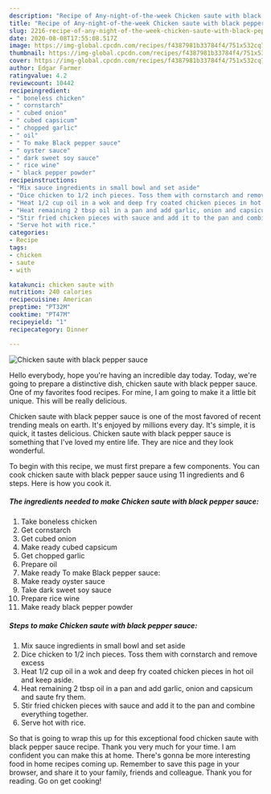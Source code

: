 ```yaml
---
description: "Recipe of Any-night-of-the-week Chicken saute with black pepper sauce"
title: "Recipe of Any-night-of-the-week Chicken saute with black pepper sauce"
slug: 2216-recipe-of-any-night-of-the-week-chicken-saute-with-black-pepper-sauce
date: 2020-08-08T17:55:08.517Z
image: https://img-global.cpcdn.com/recipes/f4387981b33784f4/751x532cq70/chicken-saute-with-black-pepper-sauce-recipe-main-photo.jpg
thumbnail: https://img-global.cpcdn.com/recipes/f4387981b33784f4/751x532cq70/chicken-saute-with-black-pepper-sauce-recipe-main-photo.jpg
cover: https://img-global.cpcdn.com/recipes/f4387981b33784f4/751x532cq70/chicken-saute-with-black-pepper-sauce-recipe-main-photo.jpg
author: Edgar Farmer
ratingvalue: 4.2
reviewcount: 10442
recipeingredient:
- " boneless chicken"
- " cornstarch"
- " cubed onion"
- " cubed capsicum"
- " chopped garlic"
- " oil"
- " To make Black pepper sauce"
- " oyster sauce"
- " dark sweet soy sauce"
- " rice wine"
- " black pepper powder"
recipeinstructions:
- "Mix sauce ingredients in small bowl and set aside"
- "Dice chicken to 1/2 inch pieces. Toss them with cornstarch and remove excess"
- "Heat 1/2 cup oil in a wok and deep fry coated chicken pieces in hot oil and keep aside."
- "Heat remaining 2 tbsp oil in a pan and add garlic, onion and capsicum and saute fry them."
- "Stir fried chicken pieces with sauce and add it to the pan and combine everything together."
- "Serve hot with rice."
categories:
- Recipe
tags:
- chicken
- saute
- with

katakunci: chicken saute with 
nutrition: 240 calories
recipecuisine: American
preptime: "PT32M"
cooktime: "PT47M"
recipeyield: "1"
recipecategory: Dinner

---
```



![Chicken saute with black pepper sauce](https://img-global.cpcdn.com/recipes/f4387981b33784f4/751x532cq70/chicken-saute-with-black-pepper-sauce-recipe-main-photo.jpg)

Hello everybody, hope you're having an incredible day today. Today, we're going to prepare a distinctive dish, chicken saute with black pepper sauce. One of my favorites food recipes. For mine, I am going to make it a little bit unique. This will be really delicious.

Chicken saute with black pepper sauce is one of the most favored of recent trending meals on earth. It's enjoyed by millions every day. It's simple, it is quick, it tastes delicious. Chicken saute with black pepper sauce is something that I've loved my entire life. They are nice and they look wonderful.




To begin with this recipe, we must first prepare a few components. You can cook chicken saute with black pepper sauce using 11 ingredients and 6 steps. Here is how you cook it.

<!--inarticleads1-->

##### The ingredients needed to make Chicken saute with black pepper sauce:

1. Take  boneless chicken
1. Get  cornstarch
1. Get  cubed onion
1. Make ready  cubed capsicum
1. Get  chopped garlic
1. Prepare  oil
1. Make ready  To make Black pepper sauce:
1. Make ready  oyster sauce
1. Take  dark sweet soy sauce
1. Prepare  rice wine
1. Make ready  black pepper powder




<!--inarticleads2-->

##### Steps to make Chicken saute with black pepper sauce:

1. Mix sauce ingredients in small bowl and set aside
1. Dice chicken to 1/2 inch pieces. Toss them with cornstarch and remove excess
1. Heat 1/2 cup oil in a wok and deep fry coated chicken pieces in hot oil and keep aside.
1. Heat remaining 2 tbsp oil in a pan and add garlic, onion and capsicum and saute fry them.
1. Stir fried chicken pieces with sauce and add it to the pan and combine everything together.
1. Serve hot with rice.




So that is going to wrap this up for this exceptional food chicken saute with black pepper sauce recipe. Thank you very much for your time. I am confident you can make this at home. There's gonna be more interesting food in home recipes coming up. Remember to save this page in your browser, and share it to your family, friends and colleague. Thank you for reading. Go on get cooking!
